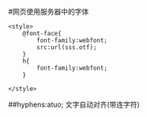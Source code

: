 #网页使用服务器中的字体

	<style>
		@font-face{
			font-family:webfont;
			src:url(sss.otf);
		}
		h{
			font-family:webfont;
		}
	
	</style>
##hyphens:atuo;
文字自动对齐(带连字符)